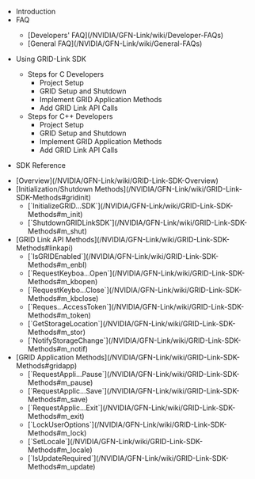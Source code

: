 * Introduction
* FAQ
	<dl>
	   <ul>
		  <li>[Developers' FAQ](/NVIDIA/GFN-Link/wiki/Developer-FAQs)</li>
		  <li>[General FAQ](/NVIDIA/GFN-Link/wiki/General-FAQs)</li>
	   </ul>
	</dl>
* Using GRID-Link SDK
	<dl>
	   <ul>
		  <li>Steps for C Developers
			<ul>
				<li>Project Setup</li>
				<li>GRID Setup and Shutdown</li>
				<li>Implement GRID Application Methods</li>
				<li>Add GRID Link API Calls </li>
			</ul>
		  </li>
		  <li>Steps for C++ Developers
			<ul>
				<li>Project Setup</li>
				<li>GRID Setup and Shutdown</li>
				<li>Implement GRID Application Methods</li>
				<li>Add GRID Link API Calls </li>
			</ul>
		  </li>
	   </ul>
	</dl>
* SDK Reference
<dl>
	<ul>
		<li>[Overview](/NVIDIA/GFN-Link/wiki/GRID-Link-SDK-Overview)</li>
		<li>[Initialization/Shutdown Methods](/NVIDIA/GFN-Link/wiki/GRID-Link-SDK-Methods#gridinit)
			<ul>
				<li>[`InitializeGRID...SDK`](/NVIDIA/GFN-Link/wiki/GRID-Link-SDK-Methods#m_init)</li>
				<li>[`ShutdownGRIDLinkSDK`](/NVIDIA/GFN-Link/wiki/GRID-Link-SDK-Methods#m_shut)</li>
			</ul>
		</li>
		<li>[GRID Link API Methods](/NVIDIA/GFN-Link/wiki/GRID-Link-SDK-Methods#linkapi)
			<ul>
				<li>[`IsGRIDEnabled`](/NVIDIA/GFN-Link/wiki/GRID-Link-SDK-Methods#m_enbl)</li>
				<li>[`RequestKeyboa...Open`](/NVIDIA/GFN-Link/wiki/GRID-Link-SDK-Methods#m_kbopen)</li>
				<li>[`RequestKeybo...Close`](/NVIDIA/GFN-Link/wiki/GRID-Link-SDK-Methods#m_kbclose)</li>
				<li>[`Reques...AccessToken`](/NVIDIA/GFN-Link/wiki/GRID-Link-SDK-Methods#m_token)</li>
				<li>[`GetStorageLocation`](/NVIDIA/GFN-Link/wiki/GRID-Link-SDK-Methods#m_stor)</li>
				<li>[`NotifyStorageChange`](/NVIDIA/GFN-Link/wiki/GRID-Link-SDK-Methods#m_notif)</li>
			</ul>
		</li>
		<li>[GRID Application Methods](/NVIDIA/GFN-Link/wiki/GRID-Link-SDK-Methods#gridapp)
			<ul>
				<li>[`RequestAppli...Pause`](/NVIDIA/GFN-Link/wiki/GRID-Link-SDK-Methods#m_pause)</li>
				<li>[`RequestApplic...Save`](/NVIDIA/GFN-Link/wiki/GRID-Link-SDK-Methods#m_save)</li>
				<li>[`RequestApplic...Exit`](/NVIDIA/GFN-Link/wiki/GRID-Link-SDK-Methods#m_exit)</li>
				<li>[`LockUserOptions`](/NVIDIA/GFN-Link/wiki/GRID-Link-SDK-Methods#m_lock)</li>
				<li>[`SetLocale`](/NVIDIA/GFN-Link/wiki/GRID-Link-SDK-Methods#m_locale)</li>
				<li>[`IsUpdateRequired`](/NVIDIA/GFN-Link/wiki/GRID-Link-SDK-Methods#m_update)</li>
			</ul>
		</li>
	</ul>
</dl>
	
